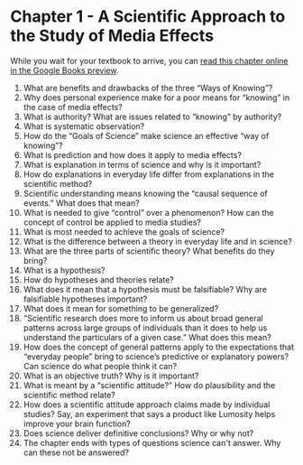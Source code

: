 # Chapter 1 - A Scientific Approach to the Study of Media Effects
While you wait for your textbook to arrive, you can <a href="https://books.google.com/books?id=vRSdBQAAQBAJ&pg=PA1&source=gbs_toc_r&cad=4#v=onepage&q&f=false" target="_new">read this chapter online in the Google Books preview</a>.
1. What are benefits and drawbacks of the three “Ways of Knowing”?
2. Why does personal experience make for a poor means for “knowing” in the case of media effects?
3. What is authority? What are issues related to “knowing” by authority?
4. What is systematic observation?
5. How do the “Goals of Science” make science an effective “way of knowing”?
6. What is prediction and how does it apply to media effects?
7. What is explanation in terms of science and why is it important?
8. How do explanations in everyday life differ from explanations in the scientific method?
9. Scientific understanding means knowing the “causal sequence of events.” What does that mean?
10. What is needed to give “control” over a phenomenon?  How can the concept of control be applied to media studies?
11. What is most needed to achieve the goals of science?
12. What is the difference between a theory in everyday life and in science?
13. What are the three parts of scientific theory? What benefits do they bring?
14. What is a hypothesis?
15. How do hypotheses and theories relate?
16. What does it mean that a hypothesis must be falsifiable? Why are falsifiable hypotheses important?
17. What does it mean for something to be generalized?
18. “Scientific research does more to inform us about broad general patterns across large groups of individuals than it does to help us understand the particulars of a given case.” What does this mean?
19. How does the concept of general patterns apply to the expectations that “everyday people” bring to science’s predictive or explanatory powers? Can science do what people think it can?
20. What is an objective truth? Why is it important?
21. What is meant by a “scientific attitude?” How do plausibility and the scientific method relate?
22. How does a scientific attitude approach claims made by individual studies? Say, an experiment that says a product like Lumosity helps improve your brain function?
23. Does science deliver definitive conclusions? Why or why not?
24. The chapter ends with types of questions science can't answer. Why can these not be answered?
